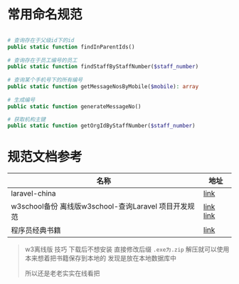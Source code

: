 #  常用命名规范

```php

# 查询存在于父级id下的id
public static function findInParentIds()
    
# 查询存在于员工编号的员工    
public static function findStaffByStaffNumber($staff_number)    
  
# 查询某个手机号下的所有编号    
public static function getMessageNosByMobile($mobile): array    
    
# 生成编号
public static function generateMessageNo()

# 获取机构主键
public static function getOrgIdByStaffNumber($staff_number)
```

#  规范文档参考

| 名称                                                  | 地址                                                         |
| ----------------------------------------------------- | ------------------------------------------------------------ |
| laravel-china                                         | [link](https://learnku.com/docs/laravel-specification/9.x)   |
| w3school备份  离线版w3school-查询Laravel 项目开发规范 | [link](https://www.w3cschool.cn/fonsl/fonsl-vxlg3r0l.html)   [link](https://www.w3cschool.cn/download/fonsl.html#downloadpc) |
| 程序员经典书籍                                        | [link](https://learnku.com/articles/32189)                   |

> w3离线版 技巧 下载后不想安装  直接修改后缀 `.exe为.zip` 解压就可以使用 本来想着把书籍保存到本地的 发现是放在本地数据库中 
>
> 所以还是老老实实在线看把

